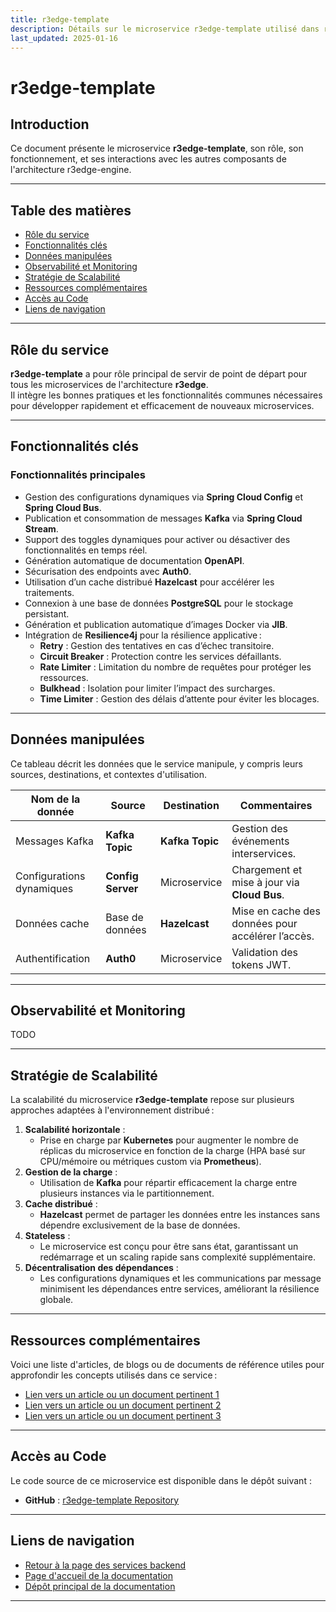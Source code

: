 ```yaml
---
title: r3edge-template
description: Détails sur le microservice r3edge-template utilisé dans r3edge-engine.
last_updated: 2025-01-16
---
```


# r3edge-template

## Introduction

Ce document présente le microservice **r3edge-template**, son rôle, son fonctionnement, et ses interactions avec les autres composants de l'architecture r3edge-engine.

---

## Table des matières

- [Rôle du service](#role-du-service)
- [Fonctionnalités clés](#fonctionnalites-cles)
- [Données manipulées](#donnees-manipulees)
- [Observabilité et Monitoring](#observabilite-et-monitoring)
- [Stratégie de Scalabilité](#strategie-de-scalabilite)
- [Ressources complémentaires](#ressources-complementaires)
- [Accès au Code](#acces-au-code)
- [Liens de navigation](#liens-de-navigation)

---

## Rôle du service

**r3edge-template** a pour rôle principal de servir de point de départ pour tous les microservices de l'architecture **r3edge**.\
Il intègre les bonnes pratiques et les fonctionnalités communes nécessaires pour développer rapidement et efficacement de nouveaux microservices.

---

## Fonctionnalités clés

### Fonctionnalités principales 

- Gestion des configurations dynamiques via **Spring Cloud Config** et **Spring Cloud Bus**.
- Publication et consommation de messages **Kafka** via **Spring Cloud Stream**.
- Support des toggles dynamiques pour activer ou désactiver des fonctionnalités en temps réel.
- Génération automatique de documentation **OpenAPI**.
- Sécurisation des endpoints avec **Auth0**.
- Utilisation d’un cache distribué **Hazelcast** pour accélérer les traitements.
- Connexion à une base de données **PostgreSQL** pour le stockage persistant.
- Génération et publication automatique d’images Docker via **JIB**.
- Intégration de **Resilience4j** pour la résilience applicative :
  - **Retry** : Gestion des tentatives en cas d’échec transitoire.
  - **Circuit Breaker** : Protection contre les services défaillants.
  - **Rate Limiter** : Limitation du nombre de requêtes pour protéger les ressources.
  - **Bulkhead** : Isolation pour limiter l’impact des surcharges.
  - **Time Limiter** : Gestion des délais d’attente pour éviter les blocages.

---

## Données manipulées

Ce tableau décrit les données que le service manipule, y compris leurs sources, destinations, et contextes d'utilisation.

| **Nom de la donnée**      | **Source**      | **Destination** | **Commentaires**                                  |
| ------------------------- | --------------- | --------------- | ------------------------------------------------- |
| Messages Kafka            | **Kafka Topic**     | **Kafka Topic**     | Gestion des événements interservices.             |
| Configurations dynamiques | **Config Server**   | Microservice    | Chargement et mise à jour via **Cloud Bus**.          |
| Données cache             | Base de données | **Hazelcast**       | Mise en cache des données pour accélérer l’accès. |
| Authentification          | **Auth0**           | Microservice    | Validation des tokens JWT.                        |

---

## Observabilité et Monitoring

TODO

---

## Stratégie de Scalabilité

La scalabilité du microservice **r3edge-template** repose sur plusieurs approches adaptées à l'environnement distribué :

1. **Scalabilité horizontale** :
   - Prise en charge par **Kubernetes** pour augmenter le nombre de réplicas du microservice en fonction de la charge (HPA basé sur CPU/mémoire ou métriques custom via **Prometheus**).
2. **Gestion de la charge** :
   - Utilisation de **Kafka** pour répartir efficacement la charge entre plusieurs instances via le partitionnement.
3. **Cache distribué** :
   - **Hazelcast** permet de partager les données entre les instances sans dépendre exclusivement de la base de données.
4. **Stateless** :
   - Le microservice est conçu pour être sans état, garantissant un redémarrage et un scaling rapide sans complexité supplémentaire.
5. **Décentralisation des dépendances** :
   - Les configurations dynamiques et les communications par message minimisent les dépendances entre services, améliorant la résilience globale.

---

## Ressources complémentaires

Voici une liste d'articles, de blogs ou de documents de référence utiles pour approfondir les concepts utilisés dans ce service :

- [Lien vers un article ou un document pertinent 1](#)
- [Lien vers un article ou un document pertinent 2](#)
- [Lien vers un article ou un document pertinent 3](#)

---

## Accès au Code

Le code source de ce microservice est disponible dans le dépôt suivant :

- **GitHub** : [r3edge-template Repository](https://github.com/r3edge/r3edge-template)

---

## Liens de navigation

- [Retour à la page des services backend](services-backend.md)
- [Page d'accueil de la documentation](index.md)
- [Dépôt principal de la documentation](https://github.com/dsissoko/r3edge-engine-docs)

---
